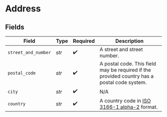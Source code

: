 # Address


## Fields

| Field                                                                                            | Type                                                                                             | Required                                                                                         | Description                                                                                      |
| ------------------------------------------------------------------------------------------------ | ------------------------------------------------------------------------------------------------ | ------------------------------------------------------------------------------------------------ | ------------------------------------------------------------------------------------------------ |
| `street_and_number`                                                                              | *str*                                                                                            | :heavy_check_mark:                                                                               | A street and street number.                                                                      |
| `postal_code`                                                                                    | *str*                                                                                            | :heavy_check_mark:                                                                               | A postal code. This field may be required if the provided country has a postal code system.      |
| `city`                                                                                           | *str*                                                                                            | :heavy_check_mark:                                                                               | N/A                                                                                              |
| `country`                                                                                        | *str*                                                                                            | :heavy_check_mark:                                                                               | A country code in [ISO 3166-1 alpha-2](https://en.wikipedia.org/wiki/ISO_3166-1_alpha-2) format. |